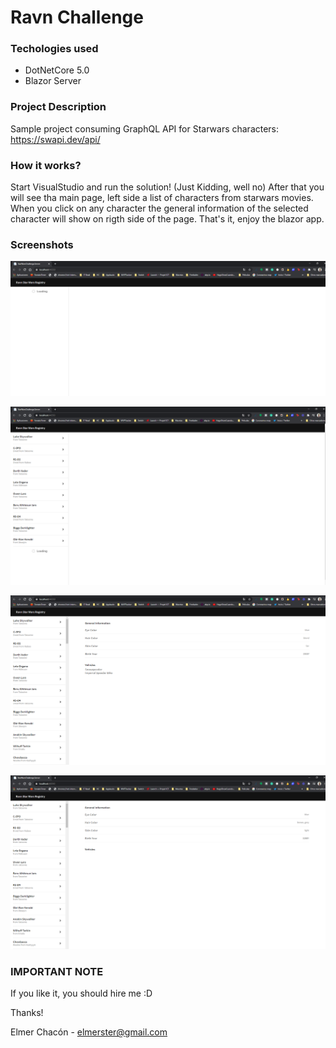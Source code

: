 # Ravn Challenge

### Techologies used ### 
* DotNetCore 5.0
* Blazor Server

### Project Description ###
Sample project consuming GraphQL API for Starwars characters: https://swapi.dev/api/

### How it works? ###
Start VisualStudio and run the solution! (Just Kidding, well no) After that you will see tha main page, left side a list of characters from starwars movies. 
When you click on any character the general information of the selected character will show on rigth side of the page. That's it, enjoy the blazor app.

### Screenshots ###
![Main Page](https://github.com/mekobgs/Ravn-Challenge-V2-Elmer-Chacon/blob/dev/StarWarsChallenge/StarWarsScreenshots/mainPageloading.PNG?raw=true)


![Main Page loading data](https://github.com/mekobgs/Ravn-Challenge-V2-Elmer-Chacon/blob/dev/StarWarsChallenge/StarWarsScreenshots/mainPageloading2.PNG?raw=true)

![Character detail](https://github.com/mekobgs/Ravn-Challenge-V2-Elmer-Chacon/blob/dev/StarWarsChallenge/StarWarsScreenshots/detailInformation1.PNG?raw=true)

![Character detail](https://github.com/mekobgs/Ravn-Challenge-V2-Elmer-Chacon/blob/dev/StarWarsChallenge/StarWarsScreenshots/detailInformation2.PNG?raw=true)


### IMPORTANT NOTE ###
If you like it, you should hire me :D 

Thanks! 

Elmer Chacón - elmerster@gmail.com
